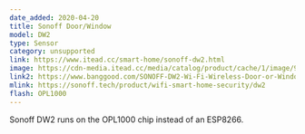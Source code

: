 ```yaml
---
date_added: 2020-04-20
title: Sonoff Door/Window
model: DW2
type: Sensor
category: unsupported
link: https://www.itead.cc/smart-home/sonoff-dw2.html
image: https://cdn-media.itead.cc/media/catalog/product/cache/1/image/9df78eab33525d08d6e5fb8d27136e95/d/w/dw2-1000px-6.jpg
link2: https://www.banggood.com/SONOFF-DW2-Wi-Fi-Wireless-Door-or-Window-Sensor-p-1674773.html
mlink: https://sonoff.tech/product/wifi-smart-home-security/dw2
flash: OPL1000
---
```

Sonoff DW2 runs on the OPL1000 chip instead of an ESP8266.
